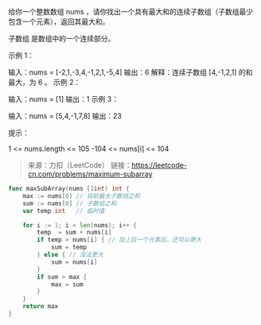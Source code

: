 给你一个整数数组 nums ，请你找出一个具有最大和的连续子数组（子数组最少包含一个元素），返回其最大和。

子数组 是数组中的一个连续部分。

 

示例 1：

输入：nums = [-2,1,-3,4,-1,2,1,-5,4]
输出：6
解释：连续子数组 [4,-1,2,1] 的和最大，为 6 。
示例 2：

输入：nums = [1]
输出：1
示例 3：

输入：nums = [5,4,-1,7,8]
输出：23


提示：

1 <= nums.length <= 105
-104 <= nums[i] <= 104

>  来源：力扣（LeetCode）
>  链接：https://leetcode-cn.com/problems/maximum-subarray



```go
func maxSubArray(nums []int) int {
	max := nums[0] // 目前最大子数组之和
	sum := nums[0] // 子数组之和
	var temp int   // 临时值

	for i := 1; i < len(nums); i++ {
		temp  = sum + nums[i]
		if temp > nums[i] { // 加上后一个元素后，还可以更大
			sum = temp
		} else { // 没法更大
			sum = nums[i]
		}
		if sum > max {
			max = sum
		}
	}
	return max
}
```

